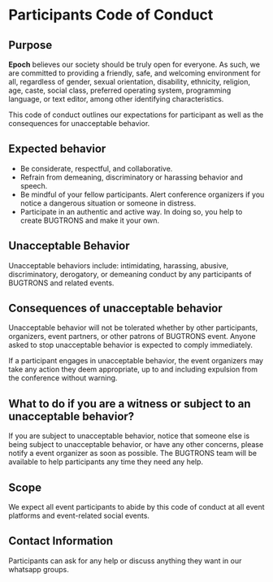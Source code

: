 # Participants Code of Conduct

## Purpose
**Epoch** believes our society should be truly open for everyone. As such, we are committed to providing a friendly, safe, and welcoming environment for all, regardless of gender, sexual orientation, disability, ethnicity, religion, age, caste, social class, preferred operating system, programming language, or text editor, among other identifying characteristics.

This code of conduct outlines our expectations for participant as well as the consequences for unacceptable behavior.

## Expected behavior
- Be considerate, respectful, and collaborative.
- Refrain from demeaning, discriminatory or harassing behavior and speech.
- Be mindful of your fellow participants. Alert conference organizers if you notice a dangerous situation or someone in distress.
- Participate in an authentic and active way. In doing so, you help to create BUGTRONS and make it your own.

## Unacceptable Behavior
Unacceptable behaviors include: intimidating, harassing, abusive, discriminatory, derogatory, or demeaning conduct by any participants of BUGTRONS and related events.

## Consequences of unacceptable behavior
Unacceptable behavior will not be tolerated whether by other participants, organizers, event partners, or other patrons of BUGTRONS event.
Anyone asked to stop unacceptable behavior is expected to comply immediately.

If a participant engages in unacceptable behavior, the event organizers may take any action they deem appropriate, up to and including expulsion from the conference without warning.

## What to do if you are a witness or subject to an unacceptable behavior?
If you are subject to unacceptable behavior, notice that someone else is being subject to unacceptable behavior, or have any other concerns, please notify a event organizer as soon as possible.
The BUGTRONS team will be available to help participants any time they need any help.

## Scope
We expect all event participants to abide by this code of conduct at all event platforms and event-related social events.

## Contact Information
Participants can ask for any help or discuss anything they want in our whatsapp groups.